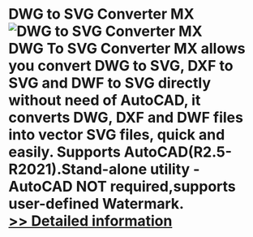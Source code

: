 # DWG to SVG Converter MX<br />![DWG to SVG Converter MX](https://mycommerce.akamaized.net/api/pimages/P300053218/BIG/300053218.GIF)<br />DWG To SVG Converter MX allows you convert DWG to SVG, DXF to SVG and DWF to SVG directly without need of AutoCAD, it converts DWG, DXF and DWF files into vector SVG files, quick and easily. Supports AutoCAD(R2.5-R2021).Stand-alone utility - AutoCAD NOT required,supports user-defined Watermark.<br />[>> Detailed information](https://secure.shareit.com/shareit/product.html?productid=300053218&affiliateid=200057808)